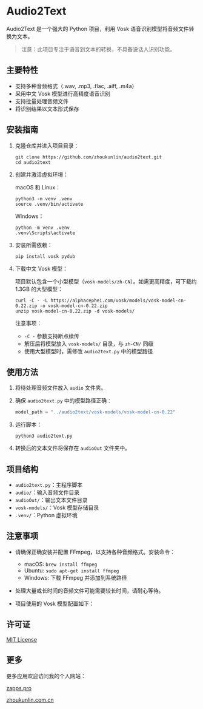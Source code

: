 # Audio2Text

Audio2Text 是一个强大的 Python 项目，利用 Vosk 语音识别模型将音频文件转换为文本。

> 注意：此项目专注于语音到文本的转换，不具备说话人识别功能。

## 主要特性

- 支持多种音频格式（.wav, .mp3, .flac, .aiff, .m4a）
- 采用中文 Vosk 模型进行高精度语音识别
- 支持批量处理音频文件
- 将识别结果以文本形式保存

## 安装指南

1. 克隆仓库并进入项目目录：
   ```
   git clone https://github.com/zhoukunlin/audio2text.git
   cd audio2text
   ```

2. 创建并激活虚拟环境：
   
   macOS 和 Linux：
   ```
   python3 -m venv .venv
   source .venv/bin/activate
   ```
   
   Windows：
   ```
   python -m venv .venv
   .venv\Scripts\activate
   ```

3. 安装所需依赖：
   ```
   pip install vosk pydub
   ```

4. 下载中文 Vosk 模型：
   
   项目默认包含一个小型模型（`vosk-models/zh-CN`）。如需更高精度，可下载约 1.3GB 的大型模型：

   ```
   curl -C - -L https://alphacephei.com/vosk/models/vosk-model-cn-0.22.zip -o vosk-model-cn-0.22.zip
   unzip vosk-model-cn-0.22.zip -d vosk-models/
   ```

   注意事项：
   - `-C -` 参数支持断点续传
   - 解压后将模型放入 `vosk-models/` 目录，与 `zh-CN/` 同级
   - 使用大型模型时，需修改 `audio2text.py` 中的模型路径

## 使用方法

1. 将待处理音频文件放入 `audio` 文件夹。

2. 确保 `audio2text.py` 中的模型路径正确：
   ```python
   model_path = "../audio2text/vosk-models/vosk-model-cn-0.22"
   ```

3. 运行脚本：
   ```
   python3 audio2text.py
   ```

4. 转换后的文本文件将保存在 `audioOut` 文件夹中。

## 项目结构

- `audio2text.py`：主程序脚本
- `audio/`：输入音频文件目录
- `audioOut/`：输出文本文件目录
- `vosk-models/`：Vosk 模型存储目录
- `.venv/`：Python 虚拟环境

## 注意事项

- 请确保正确安装并配置 FFmpeg，以支持各种音频格式。安装命令：
  - macOS: `brew install ffmpeg`
  - Ubuntu: `sudo apt-get install ffmpeg`
  - Windows: 下载 FFmpeg 并添加到系统路径

- 处理大量或长时间的音频文件可能需要较长时间，请耐心等待。

- 项目使用的 Vosk 模型配置如下：

## 许可证

[MIT License](https://opensource.org/licenses/MIT)

## 更多

更多应用欢迎访问我的个人网站：

[zapps.pro](https://zapps.pro)

[zhoukunlin.com.cn](https://zhoukunlin.com.cn)
